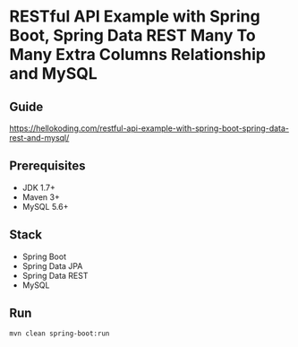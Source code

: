 # RESTful API Example with Spring Boot, Spring Data REST Many To Many Extra Columns Relationship and MySQL

## Guide
https://hellokoding.com/restful-api-example-with-spring-boot-spring-data-rest-and-mysql/

## Prerequisites
- JDK 1.7+
- Maven 3+
- MySQL 5.6+

## Stack
- Spring Boot
- Spring Data JPA
- Spring Data REST
- MySQL

## Run
`mvn clean spring-boot:run`